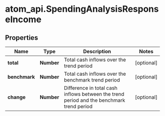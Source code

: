 # atom_api.SpendingAnalysisResponseIncome

## Properties
Name | Type | Description | Notes
------------ | ------------- | ------------- | -------------
**total** | **Number** | Total cash inflows over the trend period | [optional] 
**benchmark** | **Number** | Total cash inflows over the benchmark trend period | [optional] 
**change** | **Number** | Difference in total cash inflows between the trend period and the benchmark trend period | [optional] 


